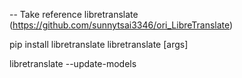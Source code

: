 -- Take reference 
libretranslate  (https://github.com/sunnytsai3346/ori_LibreTranslate)

pip install libretranslate
libretranslate [args]

libretranslate --update-models
